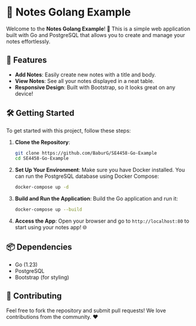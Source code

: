 # 📝 Notes Golang Example

Welcome to the **Notes Golang Example**! 🎉 This is a simple web application built with Go and PostgreSQL that allows you to create and manage your notes effortlessly. 

## 🚀 Features

- **Add Notes**: Easily create new notes with a title and body.
- **View Notes**: See all your notes displayed in a neat table.
- **Responsive Design**: Built with Bootstrap, so it looks great on any device!

## 🛠️ Getting Started

To get started with this project, follow these steps:

1. **Clone the Repository**:
   ```bash
   git clone https://github.com/BaburG/SE4458-Go-Example
   cd SE4458-Go-Example
   ```

2. **Set Up Your Environment**:
   Make sure you have Docker installed. You can run the PostgreSQL database using Docker Compose:
   ```bash
   docker-compose up -d
   ```

3. **Build and Run the Application**:
   Build the Go application and run it:
   ```bash
   docker-compose up --build
   ```

4. **Access the App**:
   Open your browser and go to `http://localhost:80` to start using your notes app! 🌐

## 📦 Dependencies

- Go (1.23)
- PostgreSQL
- Bootstrap (for styling)

## 🤔 Contributing

Feel free to fork the repository and submit pull requests! We love contributions from the community. ❤️

